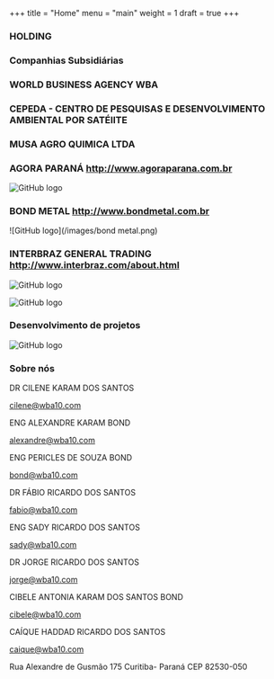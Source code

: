 +++
title = "Home"
menu = "main"
weight = 1
draft = true
+++

### HOLDING
### Companhias Subsidiárias

### WORLD BUSINESS AGENCY   WBA

### CEPEDA - CENTRO DE PESQUISAS E DESENVOLVIMENTO AMBIENTAL POR SATÉlITE


### MUSA AGRO QUIMICA LTDA

### AGORA PARANÁ    http://www.agoraparana.com.br
![GitHub logo](/images/agoraparana.png)

### BOND METAL     http://www.bondmetal.com.br
![GitHub logo](/images/bond metal.png)

### INTERBRAZ GENERAL TRADING   http://www.interbraz.com/about.html

![GitHub logo](/images/interbraz.png)


![GitHub logo](/images/florestatropicalalter.jpg)

### Desenvolvimento de projetos

![GitHub logo](/images/projetos.jpg)

### Sobre nós



DR CILENE KARAM DOS SANTOS

[cilene@wba10.com](mailto:cilene@wba10.com)

ENG ALEXANDRE KARAM BOND

[alexandre@wba10.com](mailto:alexandre@wba10.com)

ENG PERICLES DE SOUZA BOND

[bond@wba10.com](mailto:bond@wba10.com)

DR FÁBIO RICARDO DOS SANTOS

[fabio@wba10.com](mailto:fabio@wba10.com)

ENG SADY RICARDO DOS SANTOS

[sady@wba10.com](mailto:sady@wba10.com)

DR JORGE RICARDO DOS SANTOS

[jorge@wba10.com](mailto:jorge@wba10.com)

CIBELE ANTONIA KARAM DOS SANTOS BOND

[cibele@wba10.com](mailto:cibele@wba10.com)


CAÍQUE HADDAD RICARDO DOS SANTOS

[caique@wba10.com](mailto:caique@wba10.com)

Rua Alexandre de Gusmão 175 Curitiba- Paraná
CEP 82530-050
